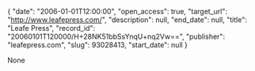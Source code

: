 {
  "date": "2006-01-01T12:00:00", 
  "open_access": true, 
  "target_url": "http://www.leafepress.com/", 
  "description": null, 
  "end_date": null, 
  "title": "Leafe Press", 
  "record_id": "20060101T120000/H+28NK51bbSsYnqU+nq2Vw==", 
  "publisher": "leafepress.com", 
  "slug": 93028413, 
  "start_date": null
}

None